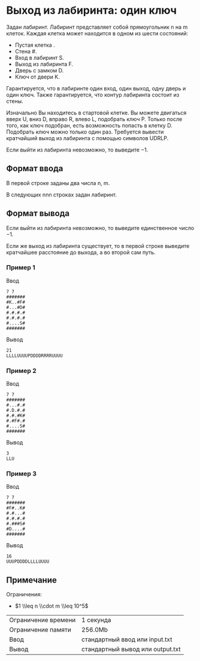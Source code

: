 # Выход из лабиринта: один ключ

Задан лабиринт. Лабиринт представляет собой прямоугольник n на m клеток. Каждая клетка может находится в одном из шести состояний:

*   Пустая клетка .
*   Стена #.
*   Вход в лабиринт S.
*   Выход из лабиринта F.
*   Дверь с замком D.
*   Ключ от двери K.

Гарантируется, что в лабиринте один вход, один выход, одну дверь и один ключ. Также гарантируется, что контур лабиринта состоит из стены.

Изначально Вы находитесь в стартовой клетке. Вы можете двигаться вверх U, вниз D, вправо R, влево L, подобрать ключ P. Только после того, как ключ подобран, есть возможность попасть в клетку D. Подобрать ключ можно только один раз. Требуется вывести кратчайший выход из лабиринта с помощью символов UDRLP.

Если выйти из лабиринта невозможно, то выведите −1.

## Формат ввода

В первой строке заданы два числа n, m.

В следующих nnn строках задан лабиринт.

## Формат вывода

Если выйти из лабиринта невозможно, то выведите единственное число −1.

Если же выход из лабиринта существует, то в первой строке выведите кратчайшее расстояние до выхода, а во второй сам путь.

### Пример 1

Ввод

    7 7
    #######
    #K..#F#
    #...#D#
    #.#.#.#
    #.#.#.#
    #....S#
    #######
    

Вывод

    21
    LLLLUUUUPDDDDRRRRUUUU
    

### Пример 2

Ввод

    7 7
    #######
    #...#.#
    #.D.#.#
    #.#.#K#
    #.#F#.#
    #....S#
    #######
    

Вывод

    3
    LLU
    

### Пример 3

Ввод

    7 7
    #######
    #F#..K#
    #.#...#
    #.#.#.#
    #.###S#
    #D....#
    #######
    

Вывод

    16
    UUUPDDDDLLLLUUUU
    

## Примечание

Ограничения:

*   $1 \\leq n \\cdot m \\leq 10^5$


<table>
 <tr class="time-limit">
    <td class="property-title">Ограничение времени</td>
    <td>1&nbsp;секунда</td>
 </tr>
 <tr class="memory-limit">
    <td class="property-title">Ограничение памяти</td>
    <td>256.0Mb</td>
 </tr>
 <tr class="input-file">
    <td class="property-title">Ввод</td>
    <td colspan="1">стандартный ввод или input.txt</td>
 </tr>
 <tr class="output-file">
    <td class="property-title">Вывод</td>
    <td colspan="1">стандартный вывод или output.txt</td>
 </tr>
</table>
